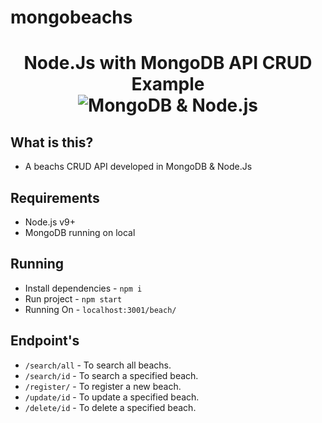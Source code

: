# mongobeachs
<h1 align="center">
Node.Js with MongoDB API CRUD Example
  <br/>
<img src="https://user-images.githubusercontent.com/19741953/79709068-97ff8780-8297-11ea-8b12-7f90e625a176.jpeg" alt="MongoDB & Node.js"/>
</h1>

## What is this?
- A beachs CRUD API developed in MongoDB & Node.Js
## Requirements

- Node.js v9+
- MongoDB running on local

## Running

- Install dependencies - `npm i`
- Run project - `npm start`
- Running On - `localhost:3001/beach/`

## Endpoint's

- `/search/all` - To search all beachs. 
- `/search/id` - To search a specified beach. 
- `/register/` - To register a new beach. 
- `/update/id` - To update a specified beach. 
- `/delete/id` - To delete a specified beach.
